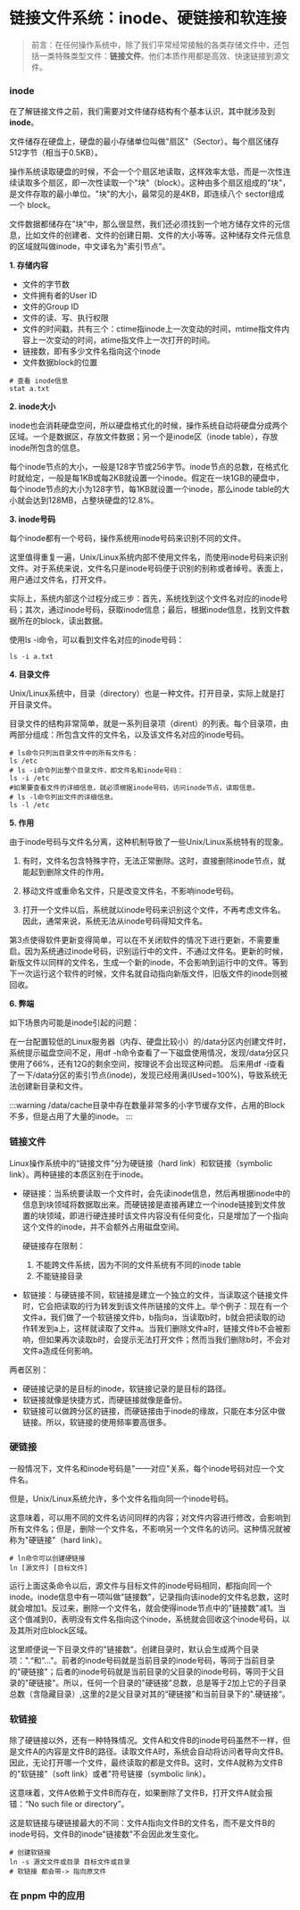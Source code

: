 # 链接文件系统：inode、硬链接和软连接 <Badge text="转" />

> 前言：在任何操作系统中，除了我们平常经常接触的各类存储文件中，还包括一类特殊类型文件：**链接文件**。他们本质作用都是高效、快速链接到源文件。

### inode

在了解链接文件之前，我们需要对文件储存结构有个基本认识，其中就涉及到**inode**。

文件储存在硬盘上，硬盘的最小存储单位叫做"扇区"（Sector）。每个扇区储存512字节（相当于0.5KB）。

操作系统读取硬盘的时候，不会一个个扇区地读取，这样效率太低，而是一次性连续读取多个扇区，即一次性读取一个"块"（block）。这种由多个扇区组成的"块"，是文件存取的最小单位。"块"的大小，最常见的是4KB，即连续八个 sector组成一个 block。

文件数据都储存在"块"中，那么很显然，我们还必须找到一个地方储存文件的元信息，比如文件的创建者、文件的创建日期、文件的大小等等。这种储存文件元信息的区域就叫做inode，中文译名为"索引节点"。

**1. 存储内容**

- 文件的字节数
- 文件拥有者的User ID
- 文件的Group ID
- 文件的读、写、执行权限
- 文件的时间戳，共有三个：ctime指inode上一次变动的时间，mtime指文件内容上一次变动的时间，atime指文件上一次打开的时间。
- 链接数，即有多少文件名指向这个inode
- 文件数据block的位置

```shell
# 查看 inode信息
stat a.txt
```

**2. inode大小**

inode也会消耗硬盘空间，所以硬盘格式化的时候，操作系统自动将硬盘分成两个区域。一个是数据区，存放文件数据；另一个是inode区（inode table），存放inode所包含的信息。

每个inode节点的大小，一般是128字节或256字节。inode节点的总数，在格式化时就给定，一般是每1KB或每2KB就设置一个inode。假定在一块1GB的硬盘中，每个inode节点的大小为128字节，每1KB就设置一个inode，那么inode table的大小就会达到128MB，占整块硬盘的12.8%。

**3. inode号码**

每个inode都有一个号码，操作系统用inode号码来识别不同的文件。

这里值得重复一遍，Unix/Linux系统内部不使用文件名，而使用inode号码来识别文件。对于系统来说，文件名只是inode号码便于识别的别称或者绰号。表面上，用户通过文件名，打开文件。

实际上，系统内部这个过程分成三步：首先，系统找到这个文件名对应的inode号码；其次，通过inode号码，获取inode信息；最后，根据inode信息，找到文件数据所在的block，读出数据。

使用ls -i命令，可以看到文件名对应的inode号码：
```shell
ls -i a.txt
```

**4. 目录文件**

Unix/Linux系统中，目录（directory）也是一种文件。打开目录，实际上就是打开目录文件。

目录文件的结构非常简单，就是一系列目录项（dirent）的列表。每个目录项，由两部分组成：所包含文件的文件名，以及该文件名对应的inode号码。

```shell
# ls命令只列出目录文件中的所有文件名：
ls /etc
# ls -i命令列出整个目录文件，即文件名和inode号码：
ls -i /etc
#如果要查看文件的详细信息，就必须根据inode号码，访问inode节点，读取信息。
# ls -l命令列出文件的详细信息。
ls -l /etc
```

**5. 作用**

由于inode号码与文件名分离，这种机制导致了一些Unix/Linux系统特有的现象。

1. 有时，文件名包含特殊字符，无法正常删除。这时，直接删除inode节点，就能起到删除文件的作用。

2. 移动文件或重命名文件，只是改变文件名，不影响inode号码。

3. 打开一个文件以后，系统就以inode号码来识别这个文件，不再考虑文件名。因此，通常来说，系统无法从inode号码得知文件名。

第3点使得软件更新变得简单，可以在不关闭软件的情况下进行更新，不需要重启。因为系统通过inode号码，识别运行中的文件，不通过文件名。更新的时候，新版文件以同样的文件名，生成一个新的inode，不会影响到运行中的文件。等到下一次运行这个软件的时候，文件名就自动指向新版文件，旧版文件的inode则被回收。

**6. 弊端**

如下场景内可能是inode引起的问题：

在一台配置较低的Linux服务器（内存、硬盘比较小）的/data分区内创建文件时，系统提示磁盘空间不足，用df -h命令查看了一下磁盘使用情况，发现/data分区只使用了66%，还有12G的剩余空间，按理说不会出现这种问题。 后来用df -i查看了一下/data分区的索引节点(inode)，发现已经用满(IUsed=100%)，导致系统无法创建新目录和文件。

:::warning
/data/cache目录中存在数量非常多的小字节缓存文件，占用的Block不多，但是占用了大量的inode。
:::

### 链接文件

Linux操作系统中的“链接文件”分为硬链接（hard link）和软链接（symbolic link）。两种链接的本质区别在于inode。

- 硬链接：当系统要读取一个文件时，会先读inode信息，然后再根据inode中的信息到块领域将数据取出来。而硬链接是直接再建立一个inode链接到文件放置的块领域，即进行硬连接时该文件内容没有任何变化，只是增加了一个指向这个文件的inode，并不会额外占用磁盘空间。
  
  硬链接存在限制：
    1. 不能跨文件系统，因为不同的文件系统有不同的inode table
    2. 不能链接目录

- 软链接：与硬链接不同，软链接是建立一个独立的文件，当读取这个链接文件时，它会把读取的行为转发到该文件所链接的文件上。举个例子：现在有一个文件a，我们做了一个软链接文件b，b指向a，当读取b时，b就会把读取的动作转发到a上，这样就读取了文件a。当我们删除文件a时，链接文件b不会被影响，但如果再次读取b时，会提示无法打开文件；然而当我们删除b时，不会对文件a造成任何影响。

两者区别：
  - 硬链接记录的是目标的inode，软链接记录的是目标的路径。
  - 软链接就像是快捷方式，而硬链接就像是备份。
  - 软链接可以做跨分区的链接，而硬链接由于inode的缘故，只能在本分区中做链接。所以，软链接的使用频率要高很多。

### 硬链接

一般情况下，文件名和inode号码是"一一对应"关系，每个inode号码对应一个文件名。

但是，Unix/Linux系统允许，多个文件名指向同一个inode号码。

这意味着，可以用不同的文件名访问同样的内容；对文件内容进行修改，会影响到所有文件名；但是，删除一个文件名，不影响另一个文件名的访问。这种情况就被称为"硬链接"（hard link）。

```shell
# ln命令可以创建硬链接
ln [源文件] [目标文件]
```

运行上面这条命令以后，源文件与目标文件的inode号码相同，都指向同一个inode。inode信息中有一项叫做"链接数"，记录指向该inode的文件名总数，这时就会增加1。反过来，删除一个文件名，就会使得inode节点中的"链接数"减1。当这个值减到0，表明没有文件名指向这个inode，系统就会回收这个inode号码，以及其所对应block区域。

这里顺便说一下目录文件的"链接数"。创建目录时，默认会生成两个目录项：".“和”…"。前者的inode号码就是当前目录的inode号码，等同于当前目录的"硬链接"；后者的inode号码就是当前目录的父目录的inode号码，等同于父目录的"硬链接"。所以，任何一个目录的"硬链接"总数，总是等于2加上它的子目录总数（含隐藏目录）,这里的2是父目录对其的“硬链接”和当前目录下的".硬链接“。

### 软链接

除了硬链接以外，还有一种特殊情况。文件A和文件B的inode号码虽然不一样，但是文件A的内容是文件B的路径。读取文件A时，系统会自动将访问者导向文件B。因此，无论打开哪一个文件，最终读取的都是文件B。这时，文件A就称为文件B的"软链接"（soft link）或者"符号链接（symbolic link）。

这意味着，文件A依赖于文件B而存在，如果删除了文件B，打开文件A就会报错：“No such file or directory”。

这是软链接与硬链接最大的不同：文件A指向文件B的文件名，而不是文件B的inode号码，文件B的inode"链接数"不会因此发生变化。

```shell
# 创建软链接
ln -s 源文文件或目录 目标文件或目录
# 软链接 都会带-> 指向原文件
```

### 在 pnpm 中的应用
